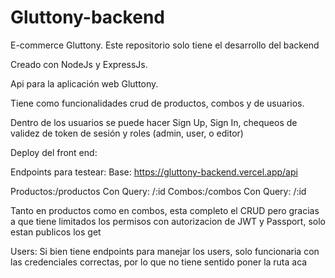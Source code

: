 # Gluttony-backend
E-commerce Gluttony. Este repositorio solo tiene el desarrollo del backend

Creado con NodeJs y ExpressJs.

Api para la aplicación web Gluttony.

Tiene como funcionalidades crud de productos, combos y de usuarios. 

Dentro de los usuarios se puede hacer Sign Up, Sign In, chequeos de validez de token de sesión y roles (admin, user, o editor) 


Deploy del front end:

Endpoints para testear:
Base: https://gluttony-backend.vercel.app/api

Productos:/productos
      Con Query: /:id
Combos:/combos
      Con Query: /:id

Tanto en productos como en combos, esta completo el CRUD pero gracias a que tiene limitados los permisos con autorizacion de JWT y Passport, solo estan publicos los get

Users: Si bien tiene endpoints para manejar los users, solo funcionaria con las credenciales correctas, por lo que no tiene sentido poner la ruta aca
